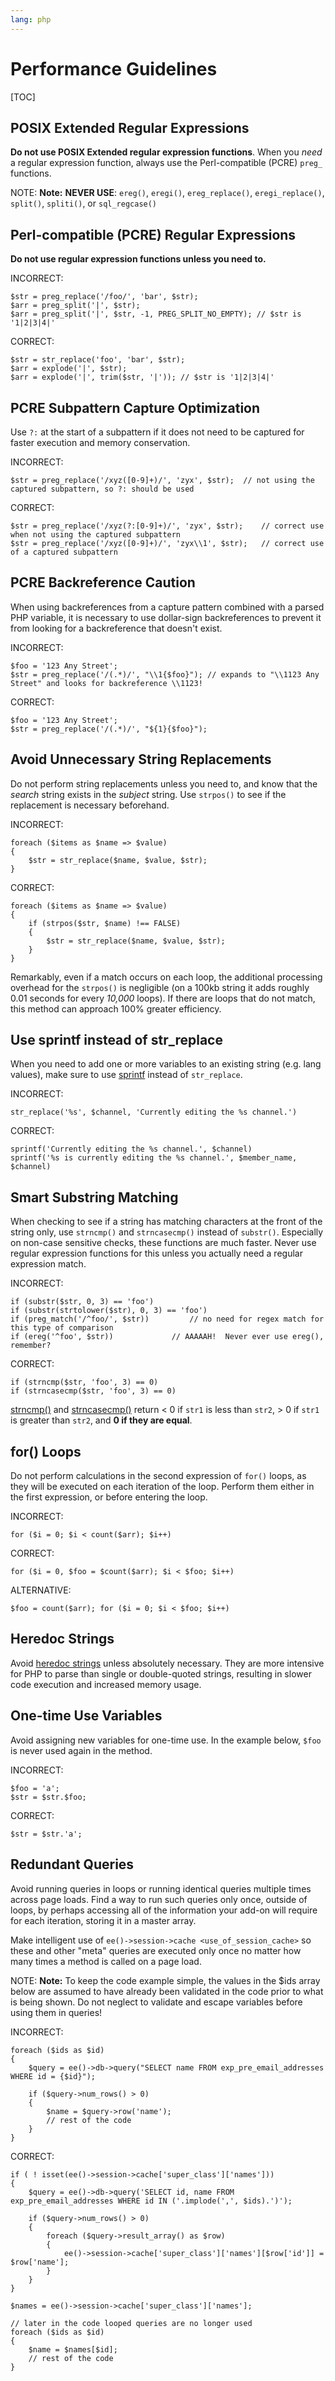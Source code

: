 ```yaml
---
lang: php
---
```


<!--
    This source file is part of the open source project
    ExpressionEngine User Guide (https://github.com/ExpressionEngine/ExpressionEngine-User-Guide)

    @link      https://expressionengine.com/
    @copyright Copyright (c) 2003-2020, Packet Tide, LLC (https://www.packettide.com)
    @license   https://expressionengine.com/license Licensed under Apache License, Version 2.0
-->

# Performance Guidelines

[TOC]

## POSIX Extended Regular Expressions

**Do not use POSIX Extended regular expression functions**. When you _need_ a regular expression function, always use the Perl-compatible (PCRE) `preg_` functions.

NOTE: **Note:** **NEVER USE**: `ereg()`, `eregi()`, `ereg_replace()`, `eregi_replace()`, `split()`, `spliti()`, or `sql_regcase()`

## Perl-compatible (PCRE) Regular Expressions

**Do not use regular expression functions unless you need to.**

INCORRECT:

    $str = preg_replace('/foo/', 'bar', $str);
    $arr = preg_split('|', $str);
    $arr = preg_split('|', $str, -1, PREG_SPLIT_NO_EMPTY); // $str is '1|2|3|4|'

CORRECT:

    $str = str_replace('foo', 'bar', $str);
    $arr = explode('|', $str);
    $arr = explode('|', trim($str, '|')); // $str is '1|2|3|4|'

## PCRE Subpattern Capture Optimization

Use `?:` at the start of a subpattern if it does not need to be captured for faster execution and memory conservation.

INCORRECT:

    $str = preg_replace('/xyz([0-9]+)/', 'zyx', $str);  // not using the captured subpattern, so ?: should be used

CORRECT:

    $str = preg_replace('/xyz(?:[0-9]+)/', 'zyx', $str);    // correct use when not using the captured subpattern
    $str = preg_replace('/xyz([0-9]+)/', 'zyx\\1', $str);   // correct use of a captured subpattern

## PCRE Backreference Caution

When using backreferences from a capture pattern combined with a parsed PHP variable, it is necessary to use dollar-sign backreferences to prevent it from looking for a backreference that doesn't exist.

INCORRECT:

    $foo = '123 Any Street';
    $str = preg_replace('/(.*)/', "\\1{$foo}"); // expands to "\\1123 Any Street" and looks for backreference \\1123!

CORRECT:

    $foo = '123 Any Street';
    $str = preg_replace('/(.*)/', "${1}{$foo}");

## Avoid Unnecessary String Replacements

Do not perform string replacements unless you need to, and know that the _search_ string exists in the _subject_ string. Use `strpos()` to see if the replacement is necessary beforehand.

INCORRECT:

    foreach ($items as $name => $value)
    {
        $str = str_replace($name, $value, $str);
    }

CORRECT:

    foreach ($items as $name => $value)
    {
        if (strpos($str, $name) !== FALSE)
        {
            $str = str_replace($name, $value, $str);
        }
    }

Remarkably, even if a match occurs on each loop, the additional processing overhead for the `strpos()` is negligible (on a 100kb string it adds roughly 0.01 seconds for every _10,000_ loops). If there are loops that do not match, this method can approach 100% greater efficiency.

## Use sprintf instead of str_replace

When you need to add one or more variables to an existing string (e.g. lang values), make sure to use [sprintf](http://php.net/sprintf) instead of `str_replace`.

INCORRECT:

    str_replace('%s', $channel, 'Currently editing the %s channel.')

CORRECT:

    sprintf('Currently editing the %s channel.', $channel)
    sprintf('%s is currently editing the %s channel.', $member_name, $channel)

## Smart Substring Matching

When checking to see if a string has matching characters at the front of the string only, use `strncmp()` and `strncasecmp()` instead of `substr()`. Especially on non-case sensitive checks, these functions are much faster. Never use regular expression functions for this unless you actually need a regular expression match.

INCORRECT:

    if (substr($str, 0, 3) == 'foo')
    if (substr(strtolower($str), 0, 3) == 'foo')
    if (preg_match('/^foo/', $str))         // no need for regex match for this type of comparison
    if (ereg('^foo', $str))             // AAAAAH!  Never ever use ereg(), remember?

CORRECT:

    if (strncmp($str, 'foo', 3) == 0)
    if (strncasecmp($str, 'foo', 3) == 0)

[strncmp()](http://us3.php.net/manual/en/function.strncmp.php) and [strncasecmp()](http://us3.php.net/manual/en/function.strcasecmp.php) return &lt; 0 if `str1` is less than `str2`, &gt; 0 if `str1` is greater than `str2`, and **0 if they are equal**.

## for() Loops

Do not perform calculations in the second expression of `for()` loops, as they will be executed on each iteration of the loop. Perform them either in the first expression, or before entering the loop.

INCORRECT:

    for ($i = 0; $i < count($arr); $i++)

CORRECT:

    for ($i = 0, $foo = $count($arr); $i < $foo; $i++)

ALTERNATIVE:

    $foo = count($arr); for ($i = 0; $i < $foo; $i++)

## Heredoc Strings

Avoid [heredoc strings](http://us3.php.net/manual/en/language.types.string.php#language.types.string.syntax.heredoc) unless absolutely necessary. They are more intensive for PHP to parse than single or double-quoted strings, resulting in slower code execution and increased memory usage.

## One-time Use Variables

Avoid assigning new variables for one-time use. In the example below, `$foo` is never used again in the method.

INCORRECT:

    $foo = 'a';
    $str = $str.$foo;

CORRECT:

    $str = $str.'a';

## Redundant Queries

Avoid running queries in loops or running identical queries multiple times across page loads. Find a way to run such queries only once, outside of loops, by perhaps accessing all of the information your add-on will require for each iteration, storing it in a master array.

Make intelligent use of `ee()->session->cache <use_of_session_cache>` so these and other "meta" queries are executed only once no matter how many times a method is called on a page load.

NOTE: **Note:** To keep the code example simple, the values in the \$ids array below are assumed to have already been validated in the code prior to what is being shown. Do not neglect to validate and escape variables before using them in queries!

INCORRECT:

    foreach ($ids as $id)
    {
        $query = ee()->db->query("SELECT name FROM exp_pre_email_addresses WHERE id = {$id}");

        if ($query->num_rows() > 0)
        {
            $name = $query->row('name');
            // rest of the code
        }
    }

CORRECT:

    if ( ! isset(ee()->session->cache['super_class']['names']))
    {
        $query = ee()->db->query('SELECT id, name FROM exp_pre_email_addresses WHERE id IN ('.implode(',', $ids).')');

        if ($query->num_rows() > 0)
        {
            foreach ($query->result_array() as $row)
            {
                ee()->session->cache['super_class']['names'][$row['id']] = $row['name'];
            }
        }
    }

    $names = ee()->session->cache['super_class']['names'];

    // later in the code looped queries are no longer used
    foreach ($ids as $id)
    {
        $name = $names[$id];
        // rest of the code
    }
